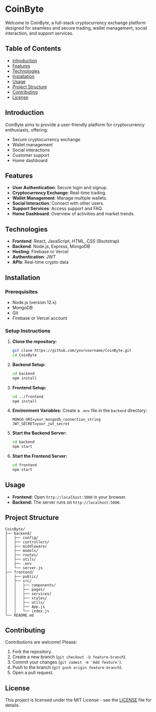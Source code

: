 # CoinByte

Welcome to CoinByte, a full-stack cryptocurrency exchange platform designed for seamless and secure trading, wallet management, social interaction, and support services.

## Table of Contents
- [Introduction](#introduction)
- [Features](#features)
- [Technologies](#technologies)
- [Installation](#installation)
- [Usage](#usage)
- [Project Structure](#project-structure)
- [Contributing](#contributing)
- [License](#license)

## Introduction

CoinByte aims to provide a user-friendly platform for cryptocurrency enthusiasts, offering:
- Secure cryptocurrency exchange
- Wallet management
- Social interactions
- Customer support
- Home dashboard

## Features

- **User Authentication**: Secure login and signup.
- **Cryptocurrency Exchange**: Real-time trading.
- **Wallet Management**: Manage multiple wallets.
- **Social Interaction**: Connect with other users.
- **Support Services**: Access support and FAQ.
- **Home Dashboard**: Overview of activities and market trends.

## Technologies

- **Frontend**: React, JavaScript, HTML, CSS (Bootstrap)
- **Backend**: Node.js, Express, MongoDB
- **Hosting**: Firebase or Vercel
- **Authentication**: JWT
- **APIs**: Real-time crypto data

## Installation

### Prerequisites
- Node.js (version 12.x)
- MongoDB
- Git
- Firebase or Vercel account

### Setup Instructions

1. **Clone the repository:**
   ```sh
   git clone https://github.com/yourusername/CoinByte.git
   cd CoinByte
   ```

2. **Backend Setup:**
   ```sh
   cd backend
   npm install
   ```

3. **Frontend Setup:**
   ```sh
   cd ../frontend
   npm install
   ```

4. **Environment Variables:**
   Create a `.env` file in the `backend` directory:
   ```
   MONGO_URI=your_mongodb_connection_string
   JWT_SECRET=your_jwt_secret
   ```

5. **Start the Backend Server:**
   ```sh
   cd backend
   npm start
   ```

6. **Start the Frontend Server:**
   ```sh
   cd frontend
   npm start
   ```

## Usage

- **Frontend:** Open `http://localhost:3000` in your browser.
- **Backend:** The server runs on `http://localhost:5000`.

## Project Structure

```plaintext
CoinByte/
├── backend/
│   ├── config/
│   ├── controllers/
│   ├── middleware/
│   ├── models/
│   ├── routes/
│   ├── utils/
│   ├── .env
│   └── server.js
├── frontend/
│   ├── public/
│   ├── src/
│   │   ├── components/
│   │   ├── pages/
│   │   ├── services/
│   │   ├── styles/
│   │   ├── utils/
│   │   ├── App.js
│   │   └── index.js
└── README.md
```

## Contributing

Contributions are welcome! Please:
1. Fork the repository.
2. Create a new branch (`git checkout -b feature-branch`).
3. Commit your changes (`git commit -m 'Add feature'`).
4. Push to the branch (`git push origin feature-branch`).
5. Open a pull request.

## License

This project is licensed under the MIT License - see the [LICENSE](LICENSE) file for details.
